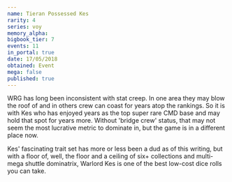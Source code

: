 ```yaml
---
name: Tieran Possessed Kes
rarity: 4
series: voy
memory_alpha:
bigbook_tier: 7
events: 11
in_portal: true
date: 17/05/2018
obtained: Event
mega: false
published: true
---
```


WRG has long been inconsistent with stat creep. In one area they may blow the roof of and in others crew can coast for years atop the rankings. So it is with Kes who has enjoyed years as the top super rare CMD base and may hold that spot for years more. Without 'bridge crew' status, that may not seem the most lucrative metric to dominate in, but the game is in a different place now.

Kes' fascinating trait set has more or less been a dud as of this writing, but with a floor of, well, the floor and a ceiling of six+ collections and multi-mega shuttle dominatrix, Warlord Kes is one of the best low-cost dice rolls you can take.
